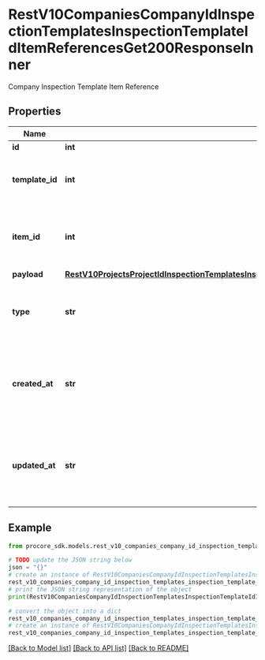 # RestV10CompaniesCompanyIdInspectionTemplatesInspectionTemplateIdItemReferencesGet200ResponseInner

Company Inspection Template Item Reference

## Properties

Name | Type | Description | Notes
------------ | ------------- | ------------- | -------------
**id** | **int** | ID | [optional] 
**template_id** | **int** | ID of the associated Company Inspection Template | [optional] 
**item_id** | **int** | ID of the associated Company Inspection Template Item | [optional] 
**payload** | [**RestV10ProjectsProjectIdInspectionTemplatesInspectionTemplateIdItemReferencesGet200ResponseInnerPayload**](RestV10ProjectsProjectIdInspectionTemplatesInspectionTemplateIdItemReferencesGet200ResponseInnerPayload.md) |  | [optional] 
**type** | **str** | Company Inspection Template Item Reference Type | [optional] 
**created_at** | **str** | Time the Company Inspection Template Item Reference was created | [optional] 
**updated_at** | **str** | Time the Company Inspection Template Item Reference was updated | [optional] 

## Example

```python
from procore_sdk.models.rest_v10_companies_company_id_inspection_templates_inspection_template_id_item_references_get200_response_inner import RestV10CompaniesCompanyIdInspectionTemplatesInspectionTemplateIdItemReferencesGet200ResponseInner

# TODO update the JSON string below
json = "{}"
# create an instance of RestV10CompaniesCompanyIdInspectionTemplatesInspectionTemplateIdItemReferencesGet200ResponseInner from a JSON string
rest_v10_companies_company_id_inspection_templates_inspection_template_id_item_references_get200_response_inner_instance = RestV10CompaniesCompanyIdInspectionTemplatesInspectionTemplateIdItemReferencesGet200ResponseInner.from_json(json)
# print the JSON string representation of the object
print(RestV10CompaniesCompanyIdInspectionTemplatesInspectionTemplateIdItemReferencesGet200ResponseInner.to_json())

# convert the object into a dict
rest_v10_companies_company_id_inspection_templates_inspection_template_id_item_references_get200_response_inner_dict = rest_v10_companies_company_id_inspection_templates_inspection_template_id_item_references_get200_response_inner_instance.to_dict()
# create an instance of RestV10CompaniesCompanyIdInspectionTemplatesInspectionTemplateIdItemReferencesGet200ResponseInner from a dict
rest_v10_companies_company_id_inspection_templates_inspection_template_id_item_references_get200_response_inner_from_dict = RestV10CompaniesCompanyIdInspectionTemplatesInspectionTemplateIdItemReferencesGet200ResponseInner.from_dict(rest_v10_companies_company_id_inspection_templates_inspection_template_id_item_references_get200_response_inner_dict)
```
[[Back to Model list]](../README.md#documentation-for-models) [[Back to API list]](../README.md#documentation-for-api-endpoints) [[Back to README]](../README.md)


